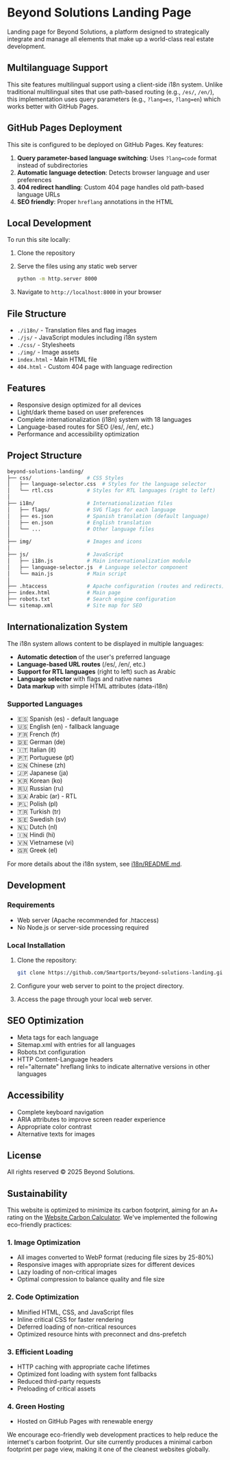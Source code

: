 # Beyond Solutions Landing Page

Landing page for Beyond Solutions, a platform designed to strategically integrate and manage all elements that make up a world-class real estate development.

## Multilanguage Support

This site features multilingual support using a client-side i18n system. Unlike traditional multilingual sites that use path-based routing (e.g., `/es/`, `/en/`), this implementation uses query parameters (e.g., `?lang=es`, `?lang=en`) which works better with GitHub Pages.

## GitHub Pages Deployment

This site is configured to be deployed on GitHub Pages. Key features:

1. **Query parameter-based language switching**: Uses `?lang=code` format instead of subdirectories
2. **Automatic language detection**: Detects browser language and user preferences
3. **404 redirect handling**: Custom 404 page handles old path-based language URLs
4. **SEO friendly**: Proper `hreflang` annotations in the HTML

## Local Development

To run this site locally:

1. Clone the repository
2. Serve the files using any static web server

   ```bash
   python -m http.server 8000
   ```

3. Navigate to `http://localhost:8000` in your browser

## File Structure

- `./i18n/` - Translation files and flag images
- `./js/` - JavaScript modules including i18n system
- `./css/` - Stylesheets
- `./img/` - Image assets
- `index.html` - Main HTML file
- `404.html` - Custom 404 page with language redirection

## Features

- Responsive design optimized for all devices
- Light/dark theme based on user preferences
- Complete internationalization (i18n) system with 18 languages
- Language-based routes for SEO (/es/, /en/, etc.)
- Performance and accessibility optimization

## Project Structure

```bash
beyond-solutions-landing/
├── css/                  # CSS Styles
│   ├── language-selector.css  # Styles for the language selector
│   └── rtl.css           # Styles for RTL languages (right to left)
│
├── i18n/                 # Internationalization files
│   ├── flags/            # SVG flags for each language
│   ├── es.json           # Spanish translation (default language)
│   ├── en.json           # English translation
│   └── ...               # Other language files
│
├── img/                  # Images and icons
│
├── js/                   # JavaScript
│   ├── i18n.js           # Main internationalization module
│   ├── language-selector.js  # Language selector component
│   └── main.js           # Main script
│
├── .htaccess             # Apache configuration (routes and redirects)
├── index.html            # Main page
├── robots.txt            # Search engine configuration
└── sitemap.xml           # Site map for SEO
```

## Internationalization System

The i18n system allows content to be displayed in multiple languages:

- **Automatic detection** of the user's preferred language
- **Language-based URL routes** (/es/, /en/, etc.)
- **Support for RTL languages** (right to left) such as Arabic
- **Language selector** with flags and native names
- **Data markup** with simple HTML attributes (data-i18n)

### Supported Languages

- 🇪🇸 Spanish (es) - default language
- 🇺🇸 English (en) - fallback language
- 🇫🇷 French (fr)
- 🇩🇪 German (de)
- 🇮🇹 Italian (it)
- 🇵🇹 Portuguese (pt)
- 🇨🇳 Chinese (zh)
- 🇯🇵 Japanese (ja)
- 🇰🇷 Korean (ko)
- 🇷🇺 Russian (ru)
- 🇸🇦 Arabic (ar) - RTL
- 🇵🇱 Polish (pl)
- 🇹🇷 Turkish (tr)
- 🇸🇪 Swedish (sv)
- 🇳🇱 Dutch (nl)
- 🇮🇳 Hindi (hi)
- 🇻🇳 Vietnamese (vi)
- 🇬🇷 Greek (el)

For more details about the i18n system, see [i18n/README.md](i18n/README.md).

## Development

### Requirements

- Web server (Apache recommended for .htaccess)
- No Node.js or server-side processing required

### Local Installation

1. Clone the repository:

   ```bash
   git clone https://github.com/Smartports/beyond-solutions-landing.git
   ```

2. Configure your web server to point to the project directory.

3. Access the page through your local web server.

## SEO Optimization

- Meta tags for each language
- Sitemap.xml with entries for all languages
- Robots.txt configuration
- HTTP Content-Language headers
- rel="alternate" hreflang links to indicate alternative versions in other languages

## Accessibility

- Complete keyboard navigation
- ARIA attributes to improve screen reader experience
- Appropriate color contrast
- Alternative texts for images

## License

All rights reserved © 2025 Beyond Solutions.

## Sustainability

This website is optimized to minimize its carbon footprint, aiming for an A+ rating on the [Website Carbon Calculator](https://www.websitecarbon.com/). We've implemented the following eco-friendly practices:

### 1. Image Optimization

- All images converted to WebP format (reducing file sizes by 25-80%)
- Responsive images with appropriate sizes for different devices
- Lazy loading of non-critical images
- Optimal compression to balance quality and file size

### 2. Code Optimization

- Minified HTML, CSS, and JavaScript files
- Inline critical CSS for faster rendering
- Deferred loading of non-critical resources
- Optimized resource hints with preconnect and dns-prefetch

### 3. Efficient Loading

- HTTP caching with appropriate cache lifetimes
- Optimized font loading with system font fallbacks
- Reduced third-party requests
- Preloading of critical assets

### 4. Green Hosting

- Hosted on GitHub Pages with renewable energy

We encourage eco-friendly web development practices to help reduce the internet's carbon footprint. Our site currently produces a minimal carbon footprint per page view, making it one of the cleanest websites globally.
